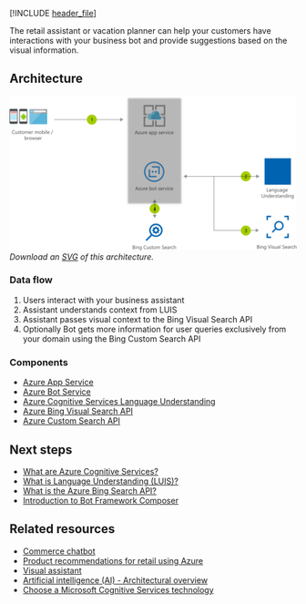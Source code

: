 [!INCLUDE [header_file](../../../includes/sol-idea-header.md)]

The retail assistant or vacation planner can help your customers have interactions with your business bot and provide suggestions based on the visual information.

## Architecture

![Architecture diagram](../media/retail-assistant-or-vacation-planner-with-visual-capabilities.png)
*Download an [SVG](../media/retail-assistant-or-vacation-planner-with-visual-capabilities.svg) of this architecture.*

### Data flow

1. Users interact with your business assistant
1. Assistant understands context from LUIS
1. Assistant passes visual context to the Bing Visual Search API
1. Optionally Bot gets more information for user queries exclusively from your domain using the Bing Custom Search API

### Components

* [Azure App Service](/azure/app-service/)
* [Azure Bot Service](/azure/bot-service/)
* [Azure Cognitive Services Language Understanding](/azure/cognitive-services/luis/what-is-luis)
* [Azure Bing Visual Search API](/azure/cognitive-services/bing-visual-search)
* [Azure Custom Search API](/azure/cognitive-services/bing-custom-search)

## Next steps

* [What are Azure Cognitive Services?](/azure/cognitive-services/what-are-cognitive-services)
* [What is Language Understanding (LUIS)?](/azure/cognitive-services/luis/what-is-luis)
* [What is the Azure Bing Search API?](/azure/cognitive-services/bing-web-search)
* [Introduction to Bot Framework Composer](/composer/introduction)

## Related resources

* [Commerce chatbot](./commerce-chatbot.yml)
* [Product recommendations for retail using Azure](./product-recommendations.yml)
* [Visual assistant](./visual-assistant.yml)
* [Artificial intelligence (AI) - Architectural overview](../../data-guide/big-data/ai-overview.md)
* [Choose a Microsoft Cognitive Services technology](../../data-guide/technology-choices/cognitive-services.md)
